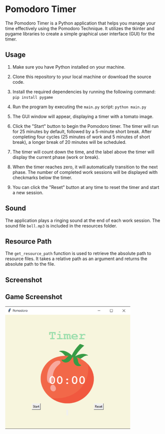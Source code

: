 # Pomodoro Timer

The Pomodoro Timer is a Python application that helps you manage your time effectively using the Pomodoro Technique. It utilizes the tkinter and pygame libraries to create a simple graphical user interface (GUI) for the timer.

## Usage

1. Make sure you have Python installed on your machine.

2. Clone this repository to your local machine or download the source code.

3. Install the required dependencies by running the following command:
`pip install pygame`

4. Run the program by executing the `main.py` script:
`python main.py`

5. The GUI window will appear, displaying a timer with a tomato image.

6. Click the "Start" button to begin the Pomodoro timer. The timer will run for 25 minutes by default, followed by a 5-minute short break. After completing four cycles (25 minutes of work and 5 minutes of short break), a longer break of 20 minutes will be scheduled.

7. The timer will count down the time, and the label above the timer will display the current phase (work or break).

8. When the timer reaches zero, it will automatically transition to the next phase. The number of completed work sessions will be displayed with checkmarks below the timer.

9. You can click the "Reset" button at any time to reset the timer and start a new session.

## Sound

The application plays a ringing sound at the end of each work session. The sound file `bell.mp3` is included in the resources folder.

## Resource Path

The `get_resource_path` function is used to retrieve the absolute path to resource files. It takes a relative path as an argument and returns the absolute path to the file.

## Screenshot

## Game Screenshot

<img src="screenshot.png" alt="Game Screenshot" width="400">



